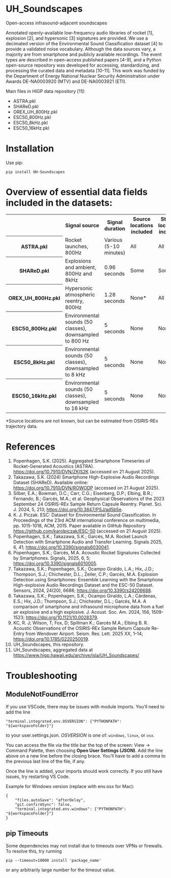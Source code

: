 # UH_Soundscapes

Open-access infrasound-adjacent soundscapes

Annotated openly-available low-frequency audio libraries of rocket [1], explosion [2], and hypersonic [3] signatures are provided. We use a decimated version of the Environmental Sound Classification dataset [4] to provide a validated noise vocabulary. Although the data sources vary, a majority are from smartphone and publicly available recordings. The event types are described in open-access published papers [4-9], and a Python open-source repository was developed for accessing, standardizing, and processing the curated data and metadata [10-11]. This work was funded by the Department of Energy National Nuclear Security Administration under Awards DE-NA0003920 (MTV) and DE-NA0003921 (ETI).

Main files in HIGP data repository [11]:
- ASTRA.pkl
- SHAReD.pkl
- OREX_UH_800Hz.pkl
- ESC50_800Hz.pkl
- ESC50_8kHz.pkl
- ESC50_16kHz.pkl


# Installation
Use pip:
```
pip install UH-Soundscapes
```


# Overview of essential data fields included in the datasets:
<table>
  <tr>
    <th></th>
    <th>Signal source</th>
<th>Signal duration</th>
    <th>Source locations included</th>
    <th>Station locations included</th>
  </tr>
  <tr>
    <th>ASTRA.pkl</th>
    <td>Rocket launches, 800Hz</td>
    <td>Various (5-10 minutes)</td>
    <td>All</td>
    <td>All</td>
  </tr>
  <tr>
    <th>SHAReD.pkl</th>
    <td>Explosions and ambient, 800Hz and 8kHz</td>
    <td>0.96 seconds</td>
    <td>Some</td>
    <td>Some</td>
  </tr>
  <tr>
    <th>OREX_UH_800Hz.pkl</th>
    <td>Hypersonic atmospheric reentry, 800Hz</td>
    <td>1.28 seconds</td>
    <td>None*</td>
    <td>All</td>
  </tr>
  <tr>
    <th>ESC50_800Hz.pkl</th>
    <td>Environmental sounds (50 classes), downsampled to 800 Hz</td>
    <td>5 seconds</td>
    <td>None</td>
    <td>None</td>
  </tr>
  <tr>
    <th>ESC50_8kHz.pkl</th>
    <td>Environmental sounds (50 classes), downsampled to 8 kHz</td>
    <td>5 seconds</td>
    <td>None</td>
    <td>None</td>
  </tr>
  <tr>
    <th>ESC50_16kHz.pkl</th>
    <td>Environmental sounds (50 classes), downsampled to 16 kHz</td>
    <td>5 seconds</td>
    <td>None</td>
    <td>None</td>
  </tr>
</table>
*Source locations are not known, but can be estimated from OSIRIS-REx trajectory data.


# References
1.	Popenhagen, S.K. (2025).  Aggregated Smartphone Timeseries of Rocket-Generated Acoustics (ASTRA). https://doi.org/10.7910/DVN/ZKIS2K (accessed on 21 August 2025).
2.	Takazawa, S.K. (2024) Smartphone High-Explosive Audio Recordings Dataset (SHAReD). Available online: https://doi.org/10.7910/DVN/ROWODP (accessed on 21 August 2025).
3.	Silber, E.A.; Bowman, D.C.; Carr, C.G.; Eisenberg, D.P.; Elbing, B.R.; Fernando, B.; Garcés, M.A.; et al. Geophysical Observations of the 2023 September 24 OSIRIS-REx Sample Return Capsule Reentry. Planet. Sci. J. 2024, 5, 213; https://doi.org/10.3847/PSJ/ad5b5e.
4.	K. J. Piczak. ESC: Dataset for Environmental Sound Classification. In Proceedings of the 23rd ACM international conference on multimedia, pp. 1015-1018, ACM, 2015. Paper available in GitHub Repository https://github.com/karolpiczak/ESC-50 (accessed on 21 August 2025).
5.	Popenhagen, S.K.; Takazawa, S.K.; Garcés, M.A. Rocket Launch Detection with Smartphone Audio and Transfer Learning. Signals 2025, 6, 41; https://doi.org/10.3390/signals6030041.
6.	Popenhagen, S.K.; Garcés, M.A. Acoustic Rocket Signatures Collected by Smartphones. Signals, 2025, 6, 5; https://doi.org/10.3390/signals6010005.
7.	Takazawa, S.K.; Popenhagen, S.K.; Ocampo Giraldo, L.A.; Hix, J.D.; Thompson, S.J.; Chichester, D.L.; Zeiler, C.P.; Garcés, M.A. Explosion Detection using Smartphones: Ensemble Learning with the Smartphone High-explosive Audio Recordings Dataset and the ESC-50 Dataset. Sensors, 2024, 24(20), 6688; https://doi.org/10.3390/s24206688.
8.	Takazawa, S.K.; Popenhagen, S.K.; Ocampo Giraldo, L.A.; Cárdenas, E.S.; Hix, J.D.; Thompson, S.J.; Chichester, D.L.; Garcés, M.A. A comparison of smartphone and infrasound microphone data from a fuel air explosive and a high explosive. J. Acoust. Soc. Am. 2024, 156, 1509-1523; https://doi.org/10.1121/10.0028379.
9.	KC, R. J; Wilson, T; Fox, D; Spillman K.; Garcés M.A.; Elbing B. R. Acoustic Observations of the OSIRIS-REx Sample Return Capsule Re-Entry from Wendover Airport. Seism. Res. Lett. 2025 XX, 1–14; https://doi.org/10.1785/0220250019.
10.	UH_Soundscapes, this repository.
11.	UH_Soundscapes, aggregated data at https://www.higp.hawaii.edu/archive/isla/UH_Soundscapes/


# Troubleshooting
## ModuleNotFoundError
If you use VSCode, there may be issues with module imports.  You'll need to add the line
```
"terminal.integrated.env.OSVERSION": {"PYTHONPATH": "${workspaceFolder}"}
```
to your user.settings.json.  *OSVERSION* is one of: `windows`, `linux`, or `osx`.

You can access the file via the title bar the top of the screen: View -> Command Palette, then choosing **Open User Settings (JSON)**. 
Add the line above on a new line before the closing brace.  You'll have to add a comma to the previous last line of the file, if any.

Once the line is added, your imports should work correctly.  If you still have issues, try restarting VS Code.

Example for Windows version (replace with env.osx for Mac):
```
{
    "files.autoSave": "afterDelay",
    "git.confirmSync": false,
    "terminal.integrated.env.windows": {"PYTHONPATH": "${workspaceFolder}"}
}
```

## pip Timeouts
Some dependencies may not install due to timeouts over VPNs or firewalls. To resolve this, try running
```
pip --timeout=10000 install 'package_name'
```
or any arbitrarily large number for the timeout value.
